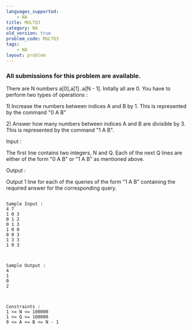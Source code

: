 ```yaml
---
languages_supported:
    - NA
title: MULTQ3
category: NA
old_version: true
problem_code: MULTQ3
tags:
    - NA
layout: problem
---
```

###  All submissions for this problem are available. 

There are N numbers a\[0\],a\[1\]..a\[N - 1\]. Initally all are 0. You have to perform two types of operations :

1\) Increase the numbers between indices A and B by 1. This is represented by the command "0 A B"

2\) Answer how many numbers between indices A and B are divisible by 3. This is represented by the command "1 A B".

Input :

The first line contains two integers, N and Q. Each of the next Q lines are either of the form "0 A B" or "1 A B" as mentioned above.

Output :

Output 1 line for each of the queries of the form "1 A B" containing the required answer for the corresponding query.

```

Sample Input :
4 7
1 0 3
0 1 2
0 1 3
1 0 0
0 0 3
1 3 3
1 0 3


```
```

Sample Output :
4
1
0
2


```
```

Constraints :
1 <= N <= 100000
1 <= Q <= 100000
0 <= A <= B <= N - 1

```